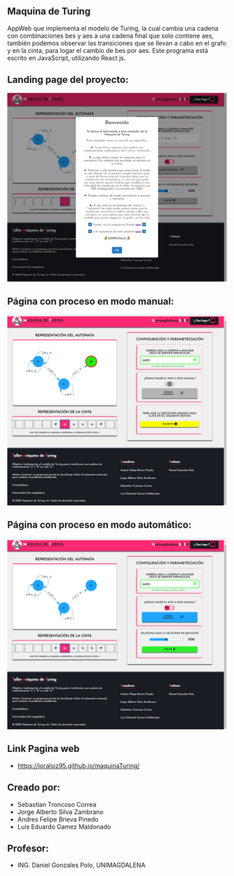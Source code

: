 ## Maquina de Turing

AppWeb que implementa el modelo de Turing, la cual cambia una cadena con combinaciones bes y aes a una cadena final que solo contiene aes, también podemos observar las transiciones que se llevan a cabo en el grafo y en la cinta, para logar el cambio de bes por aes. Este programa está escrito en JavaScript, utilizando React js.

## Landing page del proyecto:

![Landing](https://github.com/joralsiz95/maquinaTuring/blob/main/src/imagenes/screen1.png?raw=true)

## Página con proceso en modo manual:

![manual](https://github.com/joralsiz95/maquinaTuring/blob/main/src/imagenes/screen2.png?raw=true)

## Página con proceso en modo automático:

![automatica](https://github.com/joralsiz95/maquinaTuring/blob/main/src/imagenes/screen3.png?raw=true)

## Link Pagina web
 * https://joralsiz95.github.io/maquinaTuring/
 
## Creado por:
 * Sebastian Troncoso Correa
 * Jorge Alberto Silva Zambrano
 * Andres Felipe Brieva Pinedo
 * Luis Eduardo Gamez Maldonado
 
## Profesor:
 * ING. Daniel Gonzales Polo, UNIMAGDALENA
